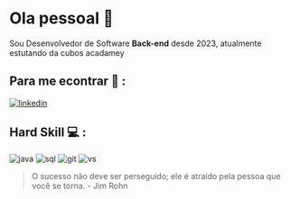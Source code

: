 # Ola pessoal :satellite:

Sou Desenvolvedor de Software **Back-end** desde 2023, atualmente estutando da cubos acadamey

## Para me econtrar 💬 :
[![linkedin](https://img.shields.io/badge/LinkedIn-0077B5?style=for-the-badge&logo=linkedin&logoColor=white)](https://www.linkedin.com/in/everton-gomes-n/)

## Hard Skill 💻 :
![java](https://img.shields.io/badge/JavaScript-323330?style=for-the-badge&logo=javascript&logoColor=F7DF1E)
![sql](https://img.shields.io/badge/MySQL-005C84?style=for-the-badge&logo=mysql&logoColor=white)
![git](https://img.shields.io/badge/GIT-E44C30?style=for-the-badge&logo=git&logoColor=white)
![vs](https://img.shields.io/badge/VSCode-0078D4?style=for-the-badge&logo=visual%20studio%20code&logoColor=white)

> O sucesso não deve ser perseguido; ele é atraído pela pessoa que você se torna. - Jim Rohn 


